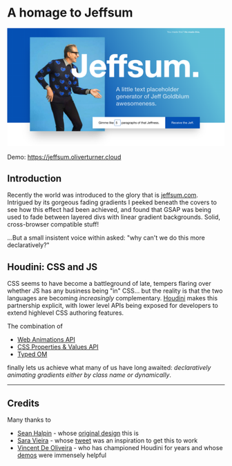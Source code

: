 # A homage to Jeffsum

![screenshot](docs/screenshot.png)

Demo: https://jeffsum.oliverturner.cloud

## Introduction

Recently the world was introduced to the glory that is
[jeffsum.com](http://jeffsum.com). Intrigued by its gorgeous fading gradients I
peeked beneath the covers to see how this effect had been achieved, and found
that GSAP was being used to fade between layered divs with linear gradient
backgrounds. Solid, cross-browser compatible stuff!

...But a small insistent voice within asked: "why can't we do this more
declaratively?"

## Houdini: CSS **and** JS

CSS seems to have become a battleground of late, tempers flaring over whether JS
has any business being "in" CSS... but the reality is that the two languages are
becoming _increasingly_ complementary.
[Houdini](https://wiki.mozilla.org/CSS/Houdini) makes this partnership explicit,
with lower level APIs being exposed for developers to extend highlevel CSS
authoring features.

The combination of

- [Web Animations API](https://developer.mozilla.org/en-US/docs/Web/API/Web_Animations_API)
- [CSS Properties & Values API](https://www.w3.org/TR/css-properties-values-api-1/)
- [Typed OM](https://developers.google.com/web/updates/2018/03/cssom)

finally lets us achieve what many of us have long awaited: _declaratively
animating gradients either by class name or dynamically_.

---

## Credits

Many thanks to

- [Sean Halpin](https://twitter.com/seanehalpin) - whose
  [original design](http://jeffsum.com/) this is
- [Sara Vieira](https://twitter.com/NikkitaFTW) - whose
  [tweet](https://twitter.com/NikkitaFTW/status/1062359804663001088) was an
  inspiration to get this to work
- [Vincent De Oliveira](https://twitter.com/iamvdo) - who has championed Houdini
  for years and whose [demos](http://iamvdo.me/en) were immensely helpful
